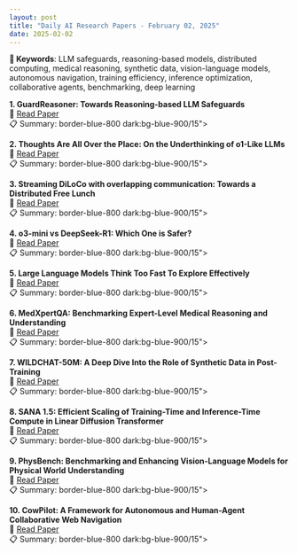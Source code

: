 ```yaml
---
layout: post
title: "Daily AI Research Papers - February 02, 2025"
date: 2025-02-02
---
```


**🔑 Keywords**: LLM safeguards, reasoning-based models, distributed computing, medical reasoning, synthetic data, vision-language models, autonomous navigation, training efficiency, inference optimization, collaborative agents, benchmarking, deep learning

**1. GuardReasoner: Towards Reasoning-based LLM Safeguards**  
🔗 [Read Paper](https://huggingface.co/papers/2501.18492)  
📋 Summary: border-blue-800 dark:bg-blue-900/15">

**2. Thoughts Are All Over the Place: On the Underthinking of o1-Like LLMs**  
🔗 [Read Paper](https://huggingface.co/papers/2501.18585)  
📋 Summary: border-blue-800 dark:bg-blue-900/15">

**3. Streaming DiLoCo with overlapping communication: Towards a Distributed
  Free Lunch**  
🔗 [Read Paper](https://huggingface.co/papers/2501.18512)  
📋 Summary: border-blue-800 dark:bg-blue-900/15">

**4. o3-mini vs DeepSeek-R1: Which One is Safer?**  
🔗 [Read Paper](https://huggingface.co/papers/2501.18438)  
📋 Summary: border-blue-800 dark:bg-blue-900/15">

**5. Large Language Models Think Too Fast To Explore Effectively**  
🔗 [Read Paper](https://huggingface.co/papers/2501.18009)  
📋 Summary: border-blue-800 dark:bg-blue-900/15">

**6. MedXpertQA: Benchmarking Expert-Level Medical Reasoning and
  Understanding**  
🔗 [Read Paper](https://huggingface.co/papers/2501.18362)  
📋 Summary: border-blue-800 dark:bg-blue-900/15">

**7. WILDCHAT-50M: A Deep Dive Into the Role of Synthetic Data in
  Post-Training**  
🔗 [Read Paper](https://huggingface.co/papers/2501.18511)  
📋 Summary: border-blue-800 dark:bg-blue-900/15">

**8. SANA 1.5: Efficient Scaling of Training-Time and Inference-Time Compute
  in Linear Diffusion Transformer**  
🔗 [Read Paper](https://huggingface.co/papers/2501.18427)  
📋 Summary: border-blue-800 dark:bg-blue-900/15">

**9. PhysBench: Benchmarking and Enhancing Vision-Language Models for
  Physical World Understanding**  
🔗 [Read Paper](https://huggingface.co/papers/2501.16411)  
📋 Summary: border-blue-800 dark:bg-blue-900/15">

**10. CowPilot: A Framework for Autonomous and Human-Agent Collaborative Web
  Navigation**  
🔗 [Read Paper](https://huggingface.co/papers/2501.16609)  
📋 Summary: border-blue-800 dark:bg-blue-900/15">
